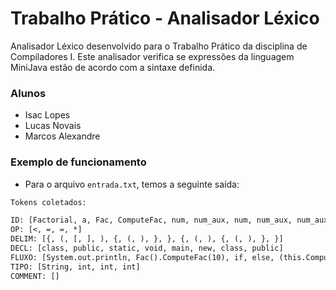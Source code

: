 # Trabalho Prático - Analisador Léxico

Analisador Léxico desenvolvido para o Trabalho Prático da disciplina de Compiladores I. Este analisador verifica se expressões da linguagem MiniJava estão de acordo com a sintaxe definida.

### Alunos

- Isac Lopes
- Lucas Novais
- Marcos Alexandre

### Exemplo de funcionamento

- Para o arquivo `entrada.txt`, temos a seguinte saída:

```txt
Tokens coletados:

ID: [Factorial, a, Fac, ComputeFac, num, num_aux, num, num_aux, num_aux, num, num_aux]
OP: [<, =, =, *]
DELIM: [{, (, [, ], ), {, (, ), }, }, {, (, ), {, (, ), }, }]
DECL: [class, public, static, void, main, new, class, public]
FLUXO: [System.out.println, Fac().ComputeFac(10), if, else, (this.ComputeFac(num-1)), return]
TIPO: [String, int, int, int]
COMMENT: []
```
